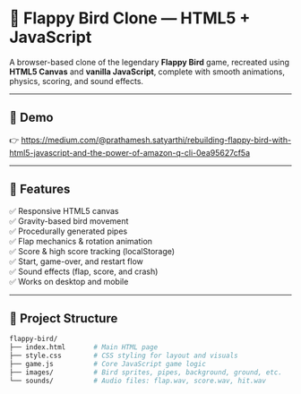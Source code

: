 
# 🐤 Flappy Bird Clone — HTML5 + JavaScript

A browser-based clone of the legendary **Flappy Bird** game, recreated using **HTML5 Canvas** and **vanilla JavaScript**, complete with smooth animations, physics, scoring, and sound effects.

---

## 🚀 Demo

👉  https://medium.com/@prathamesh.satyarthi/rebuilding-flappy-bird-with-html5-javascript-and-the-power-of-amazon-q-cli-0ea95627cf5a

---

## 📌 Features

✅ Responsive HTML5 canvas  
✅ Gravity-based bird movement  
✅ Procedurally generated pipes  
✅ Flap mechanics & rotation animation  
✅ Score & high score tracking (localStorage)  
✅ Start, game-over, and restart flow  
✅ Sound effects (flap, score, and crash)  
✅ Works on desktop and mobile

---

## 📂 Project Structure

```bash
flappy-bird/
├── index.html       # Main HTML page
├── style.css        # CSS styling for layout and visuals
├── game.js          # Core JavaScript game logic
├── images/          # Bird sprites, pipes, background, ground, etc.
└── sounds/          # Audio files: flap.wav, score.wav, hit.wav
